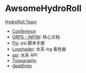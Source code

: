 # AwsomeHydroRoll

[HydroRoll.Team](https://www.hydroroll.team)
- [Conference](https://conference.hydroroll.team)
- [GRPS - INFINI](https://grps.hydroroll.team): 核心文档
- [Psi](https://psi.hydroroll.team): psi 脚本手册
- [Logshader](https://logshader.hydroroll.team): 水系 log 着色器
- [api](https://api.hydroroll.team): 水系 API
- [Typography](https://typo.hydroroll.team)
- [deadlines](https://deadlines.hydroroll.team)
